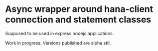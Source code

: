 # Async wrapper around hana-client connection and statement classes

Supposed to be used in express nodejs applications.

Work in progress. Versions published are alpha still.
